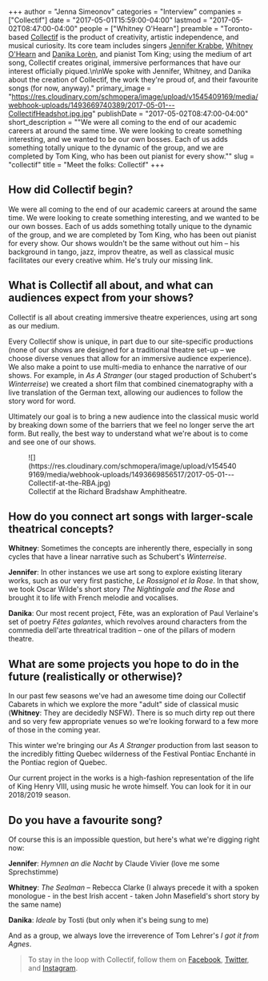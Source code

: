 +++
author = "Jenna Simeonov"
categories = "Interview"
companies = ["Collectìf"]
date = "2017-05-01T15:59:00-04:00"
lastmod = "2017-05-02T08:47:00-04:00"
people = ["Whitney O'Hearn"]
preamble = "Toronto-based [Collectìf](/scene/companies/collectif/) is the product of creativity, artistic independence, and musical curiosity. Its core team includes singers [Jennifer Krabbe](/scene/people/jennifer-krabbe/), [Whitney O'Hearn](/scene/people/whitney-ohearn/) and [Danika Lorèn](/scene/people/danika-loren/), and pianist Tom King; using the medium of art song, Collectìf creates original, immersive performances that have our interest officially piqued.\n\nWe spoke with Jennifer, Whitney, and Danika about the creation of Collectìf, the work they're proud of, and their favourite songs (for now, anyway)."
primary_image = "https://res.cloudinary.com/schmopera/image/upload/v1545409169/media/webhook-uploads/1493669740389/2017-05-01---CollectifHeadshot.jpg.jpg"
publishDate = "2017-05-02T08:47:00-04:00"
short_description = "&quot;We were all coming to the end of our academic careers at around the same time. We were looking to create something interesting, and we wanted to be our own bosses. Each of us adds something totally unique to the dynamic of the group, and we are completed by Tom King, who has been out pianist for every show.&quot;"
slug = "collectif"
title = "Meet the folks: Collectìf"
+++

## How did Collectìf begin?

We were all coming to the end of our academic careers at around the same time. We were looking to create something interesting, and we wanted to be our own bosses. Each of us adds something totally unique to the dynamic of the group, and we are completed by Tom King, who has been out pianist for every show.  Our shows wouldn't be the same without out him – his background in tango, jazz, improv theatre, as well as classical music facilitates our every creative whim. He's truly our missing link. 

## What is Collectìf all about, and what can audiences expect from your shows?

Collectìf is all about creating immersive theatre experiences, using art song as our medium. 

Every Collectìf show is unique, in part due to our site-specific productions (none of our shows are designed for a traditional theatre set-up – we choose diverse venues that allow for an immersive audience experience).  We also make a point to use multi-media to enhance the narrative of our shows.  For example, in *As A Stranger* (our staged production of Schubert's *Winterreise*) we created a short film that combined cinematography with a live translation of the German text, allowing our audiences to follow the story word for word.  

Ultimately our goal is to bring a new audience into the classical music world by breaking down some of the barriers that we feel no longer serve the art form.  But really, the best way to understand what we're about is to come and see one of our shows.   

<figure data-type="image">
![](https://res.cloudinary.com/schmopera/image/upload/v1545409169/media/webhook-uploads/1493669856517/2017-05-01---Collectif-at-the-RBA.jpg)
<figcaption>Collectìf at the Richard Bradshaw Amphitheatre.</figcaption>
</figure>

## How do you connect art songs with larger-scale theatrical concepts?

**Whitney**: Sometimes the concepts are inherently there, especially in song cycles that have a linear narrative such as Schubert's *Winterreise*.

**Jennifer**: In other instances we use art song to explore existing literary works, such as our very first pastiche, *Le Rossignol et la Rose*. In that show, we took Oscar Wilde's short story *The Nightingale and the Rose* and brought it to life with French melodie and vocalises.  

**Danika**: Our most recent project, Fête, was an exploration of Paul Verlaine's set of poetry *Fêtes galantes*, which revolves around characters from the commedia dell'arte threatrical tradition – one of the pillars of modern theatre.  

## What are some projects you hope to do in the future (realistically or otherwise)?

In our past few seasons we've had an awesome time doing our Collectìf Cabarets in which we explore the more "adult" side of classical music (**Whitney**: They are decidedly NSFW). There is so much dirty rep out there and so very few appropriate venues so we're looking forward to a few more of those in the coming year. 

This winter we're bringing our *As A Stranger* production from last season to the incredibly fitting Quebec wilderness of the Festival Pontiac Enchanté in the Pontiac region of Quebec.   
		
Our current project in the works is a high-fashion representation of the life of King Henry VIII, using music he wrote himself. You can look for it in our 2018/2019 season. 

## Do you have a favourite song?

Of course this is an impossible question, but here's what we're digging right now:  

**Jennifer**: *Hymnen an die Nacht* by Claude Vivier (love me some Sprechstimme)

**Whitney**: *The Sealman* – Rebecca Clarke (I always precede it with a spoken monologue - in the best Irish accent -  taken John Masefield's short story by the same name)

**Danika**: *Ideale* by Tosti (but only when it's being sung to me) 

And as a group, we always love the irreverence of Tom Lehrer's *I got it from Agnes*.

>To stay in the loop with Collectìf, follow them on [Facebook](https://www.facebook.com/collectiftoronto/), [Twitter](https://twitter.com/CollectifTO), and [Instagram](https://www.instagram.com/collectifto/).
